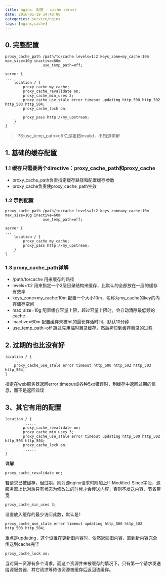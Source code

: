 ```yaml
---
title: nginx: 配置 - cache server
date: 2016-01-19 14:48:00
categories: service/nginx
tags: [nginx,cache]
---
```


## 0. 完整配置
```
proxy_cache_path /path/to/cache levels=1:2 keys_zone=my_cache:10m max_size=10g inactive=60m 
                 use_temp_path=off;
 
server {
...
    location / {
        proxy_cache my_cache;
        proxy_cache_revalidate on;
        proxy_cache_min_uses 3;
        proxy_cache_use_stale error timeout updating http_500 http_502 http_503 http_504;
        proxy_cache_lock on;
 
        proxy_pass http://my_upstream;
    }
}
```

> PS:use_temp_path=off总是报错invalid，不知道何解
 
## 1. 基础的缓存配置
### 1.1 缓存只需要两个directive：proxy_cache_path和proxy_cache
- proxy_cache_path负责指定缓存路径和配置缓存参数
- proxy_cache负责使proxy_cache_path生效
 
### 1.2 示例配置
```
proxy_cache_path /path/to/cache levels=1:2 keys_zone=my_cache:10m max_size=10g inactive=60m 
                 use_temp_path=off;
 
server {
...
    location / {
        proxy_cache my_cache;
        proxy_pass http://my_upstream;
    }
}
```

### 1.3 proxy_cache_path详解
- /path/to/cache         用来缓存的路径
- levels=1:2             用来指定一个2层目录结构来缓存，比默认的全部放在一层的缓存有效率
- keys_zone=my_cache:10m 配置一个大小10m，名称为my_cache的key的内存储存空间
- max_size=10g           配置缓存容量上限，超过容量上限时，会自动清除最低频的cache
- inactive=60m           配置缓存未被hit的最长存活时间，默认10分钟
- use_temp_path=off      跳过先用临时目录缓存，然后拷贝到缓存目录的过程

## 2. 过期的也比没有好
```
location / {
    ...
    proxy_cache_use_stale error timeout http_500 http_502 http_503 http_504;
}
```
指定在web服务器返回error timeout或各种5xx错误时，到缓存中返回过期的信息，而不是返回错误
 
## 3、其它有用的配置
```
location / {
        ......
        proxy_cache_revalidate on;
        proxy_cache_min_uses 3;
        proxy_cache_use_stale error timeout updating http_500 http_502 http_503 http_504;
        proxy_cache_lock on;
        ......
}
```

**详解**
```
proxy_cache_revalidate on;
```
若请求已被缓存，但过期，则对源nginx请求时附加上If-Modified-Since字段，源服务器上比对后只有状态为修改过的时候才会传送内容，否则不发送内容，节省带宽

```
proxy_cache_min_uses 3;
```
设置放入缓存的最少访问此数，默认是1

```
proxy_cache_use_stale error timeout updating http_500 http_502 http_503 http_504;
```
重点是updating，这个设置在更新旧内容时，依然返回旧内容，直到新内容完全传送到cache完毕

```
proxy_cache_lock on;
```
当对同一资源有多个请求，而这个资源并未被缓存的情况下，只有第一个请求发送给源服务器，其它请求等待该资源被缓存后返回该缓存。
 
